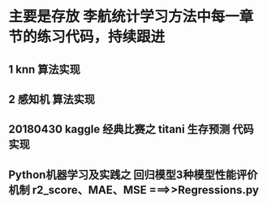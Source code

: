 # 主要是存放 李航统计学习方法中每一章节的练习代码，持续跟进
## 1 knn 算法实现
## 2 感知机 算法实现
## 20180430 kaggle 经典比赛之  titani 生存预测 代码实现
## Python机器学习及实践之 回归模型3种模型性能评价机制 r2_score、MAE、MSE ===>>Regressions.py
	
	
